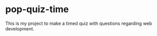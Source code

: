 # pop-quiz-time
This is my project to make a timed quiz  with questions regarding web development. 
